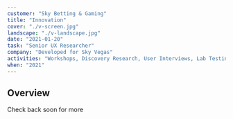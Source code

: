 ```yaml
---
customer: "Sky Betting & Gaming"
title: "Innovation"
cover: "./v-screen.jpg"
landscape: "./v-landscape.jpg"
date: "2021-01-20"
task: "Senior UX Researcher"
company: "Developed for Sky Vegas"
activities: "Workshops, Discovery Research, User Interviews, Lab Testing, Benchmarking, Usability Testing"
when: "2021"
---
```


## Overview

Check back soon for more

<!--
## The Challenge

## Research

## Process

## Results & Highlights
-->
